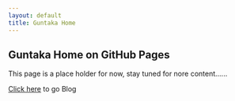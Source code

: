 ```yaml
---
layout: default
title: Guntaka Home
---
```

## Guntaka Home on GitHub Pages

This page is a place holder for now, stay tuned for nore content......

[Click here](/news/) to go Blog